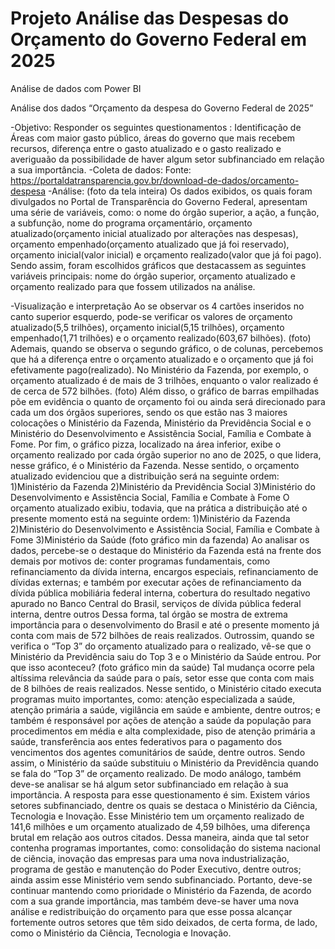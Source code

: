 # Projeto Análise das Despesas do Orçamento do Governo Federal em 2025
Análise de dados com Power BI

Análise dos dados “Orçamento da despesa do Governo Federal de 2025”


-Objetivo:
Responder os seguintes questionamentos :
Identificação de Áreas com maior gasto público, áreas do governo que mais recebem recursos, diferença entre o gasto atualizado e o gasto realizado e averiguaão da possibilidade de haver algum setor subfinanciado em relação a sua importância.
-Coleta de dados:
Fonte: https://portaldatransparencia.gov.br/download-de-dados/orcamento-despesa
-Análise:
(foto da tela inteira)
 Os dados exibidos, os quais foram divulgados no Portal de Transparência do Governo Federal, apresentam uma série de variáveis, como: o nome do órgão superior, a ação, a função, a subfunção,  nome do programa orçamentário, orçamento atualizado(orçamento inicial atualizado por alterações nas despesas), orçamento empenhado(orçamento atualizado que já foi reservado), orçamento inicial(valor inicial) e orçamento realizado(valor que já foi pago).
 Sendo assim, foram escolhidos gráficos que destacassem as seguintes variáveis principais: nome do órgão superior, orçamento atualizado e orçamento realizado para que fossem utilizados na análise.

-Visualização e interpretação
 Ao se observar os 4 cartões inseridos no canto superior esquerdo, pode-se verificar os valores de orçamento atualizado(5,5 trilhões), orçamento inicial(5,15 trilhões), orçamento empenhado(1,71 trilhões) e o orçamento realizado(603,67 bilhões).
(foto)
 Ademais, quando se observa o segundo gráfico, o de colunas, percebemos que há a diferença entre o orçamento atualizado e o orçamento que já foi efetivamente pago(realizado). No Ministério da Fazenda, por exemplo, o orçamento atualizado é de mais de 3 trilhões, enquanto o valor realizado é de cerca de 572 bilhões.
(foto)
 Além disso, o gráfico de barras empilhadas põe em evidência o quanto de orçamento foi ou ainda será direcionado  para cada um dos órgãos superiores, sendo os que estão nas 3 maiores colocações o Ministério da Fazenda, Ministério da Previdência Social e o Ministério do Desenvolvimento e Assistência Social, Família e Combate à Fome.
 Por fim, o gráfico pizza, localizado na área inferior, exibe o orçamento realizado por cada órgão superior no ano de 2025, o que lidera, nesse gráfico, é o Ministério da Fazenda.
 Nesse sentido, o orçamento atualizado evidenciou que a distribuição será na seguinte ordem:
1)Ministério da Fazenda
2)Ministério da Previdência Social
3)Ministério do Desenvolvimento e Assistência Social, Família e Combate à Fome
 O orçamento atualizado exibiu, todavia, que na prática a distribuição até o presente momento está na seguinte ordem:
1)Ministério da Fazenda
2)Ministério do Desenvolvimento e Assistência Social, Família e Combate à Fome
3)Ministério da Saúde
(foto gráfico min da fazenda)
 Ao analisar os dados, percebe-se o destaque do Ministério da Fazenda está na frente dos demais por motivos de: conter programas fundamentais, como refinanciamento da dívida interna, encargos especiais, refinanciamento de dívidas externas; e também por executar ações de refinanciamento da dívida pública mobiliária federal interna, cobertura do resultado negativo apurado no Banco Central do Brasil, serviços de dívida pública federal interna, dentre outros
 Dessa forma, tal órgão se mostra de extrema importância para o desenvolvimento do Brasil e até o presente momento já conta com mais de 572 bilhões de reais realizados.
 Outrossim, quando se verifica o “Top 3” do orçamento atualizado para o realizado, vê-se que o Ministério da Previdência saiu do Top 3 e o Ministério da Saúde entrou. Por que isso aconteceu?
(foto gráfico min da saúde)
 Tal mudança ocorre pela altíssima relevância da saúde para o país, setor esse que conta com mais de 8 bilhões de reais realizados. Nesse sentido, o Ministério citado executa programas muito importantes, como: atenção especializada a saúde, atenção primária a saúde, vigilância em saúde e ambiente, dentre outros; e também é responsável por ações de atenção a saúde da população para procedimentos em média e alta complexidade, piso de atenção primária a saúde, transferência aos entes federativos para o pagamento dos vencimentos dos agentes comunitários de saúde, dentre outros. 
 Sendo assim, o Ministério da saúde substituiu o Ministério da Previdência quando se fala do “Top 3” de orçamento realizado.
 De modo análogo, também deve-se analisar se há algum setor subfinanciado em relação à sua importância. A resposta para esse questionamento é sim. Existem vários setores subfinanciado, dentre os quais se destaca o Ministério da Ciência, Tecnologia e Inovação. Esse Ministério tem um orçamento realizado de 141,6 milhões e um orçamento atualizado de 4,59 bilhões, uma diferença brutal em relação aos outros citados. Dessa maneira, ainda que tal setor contenha programas importantes, como: consolidação do sistema nacional de ciência, inovação das empresas para uma nova industrialização, programa de gestão e manutenção do Poder Executivo, dentre outros; ainda assim esse Ministério vem sendo subfinanciado.
 Portanto, deve-se continuar mantendo como prioridade o Ministério da Fazenda, de acordo com a sua grande importância, mas também deve-se haver uma nova análise e redistribuição do orçamento para que esse possa alcançar fortemente outros setores que têm sido deixados, de certa forma, de lado, como o Ministério da Ciência, Tecnologia e Inovação.
